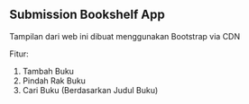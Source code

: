 ## Submission Bookshelf App

Tampilan dari web ini dibuat menggunakan Bootstrap via CDN

Fitur:

1. Tambah Buku
2. Pindah Rak Buku
3. Cari Buku (Berdasarkan Judul Buku)
